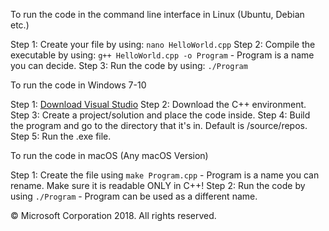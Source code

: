 To run the code in the command line interface in Linux (Ubuntu, Debian etc.)

Step 1: Create your file by using: `nano HelloWorld.cpp`
Step 2: Compile the executable by using: `g++ HelloWorld.cpp -o Program` - Program is a name you can decide.
Step 3: Run the code by using: `./Program`

To run the code in Windows 7-10

Step 1: [Download Visual Studio](https://visualstudio.microsoft.com/thank-you-downloading-visual-studio/?sku=Community&rel=15)
Step 2: Download the C++ environment.
Step 3: Create a project/solution and place the code inside.
Step 4: Build the program and go to the directory that it's in. Default is /source/repos.
Step 5: Run the .exe file.

To run the code in macOS (Any macOS Version)

Step 1: Create the file using `make Program.cpp` - Program is a name you can rename. Make sure it is readable ONLY in C++!
Step 2: Run the code by using `./Program` - Program can be used as a different name.

&copy; Microsoft Corporation 2018. All rights reserved.
